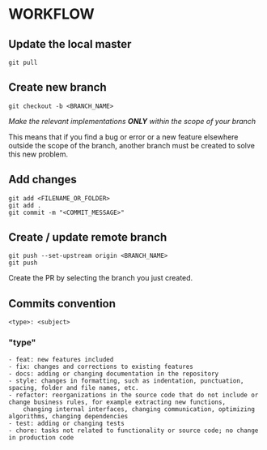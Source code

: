 # WORKFLOW

## Update the local master
```
git pull
```

## Create new branch
```
git checkout -b <BRANCH_NAME>
```

_Make the relevant implementations **ONLY** within the scope of your branch_

This means that if you find a bug or error or a new feature elsewhere outside the scope of the branch, another branch must be created to solve this new problem.

## Add changes
```
git add <FILENAME_OR_FOLDER>
git add .
git commit -m "<COMMIT_MESSAGE>"
```

## Create / update remote branch
```
git push --set-upstream origin <BRANCH_NAME>
git push
```

Create the PR by selecting the branch you just created.

## Commits convention

```
<type>: <subject>
```

### "type"

```
- feat: new features included
- fix: changes and corrections to existing features
- docs: adding or changing documentation in the repository
- style: changes in formatting, such as indentation, punctuation, spacing, folder and file names, etc.
- refactor: reorganizations in the source code that do not include or change business rules, for example extracting new functions, 
    changing internal interfaces, changing communication, optimizing algorithms, changing dependencies
- test: adding or changing tests
- chore: tasks not related to functionality or source code; no change in production code
```
